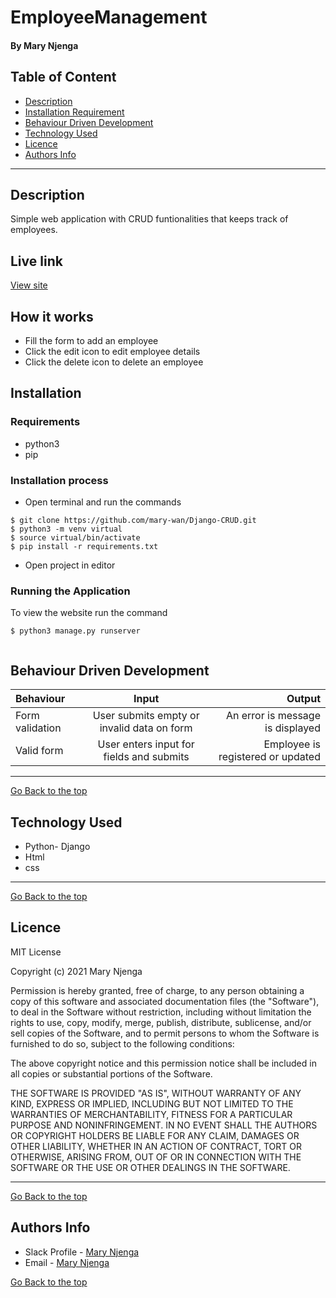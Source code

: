 # EmployeeManagement
#### By Mary Njenga
## Table of Content
+ [Description](#description)
+ [Installation Requirement](#Installation)
+ [Behaviour Driven Development](#Behaviour-Driven-Development)
+ [Technology Used](#technology-used)
+ [Licence](#licence)
+ [Authors Info](#authors-info)

****
## Description
 Simple web application with CRUD funtionalities that keeps track of employees.

## Live link
[View site](https://employeecrud.herokuapp.com/)

## How it works 
* Fill the form to add an employee
* Click the edit icon to edit employee details
* Click the delete icon to delete an employee

## Installation
### Requirements
* python3
* pip 

### Installation process
* Open terminal and run the commands
```
$ git clone https://github.com/mary-wan/Django-CRUD.git
$ python3 -m venv virtual
$ source virtual/bin/activate
$ pip install -r requirements.txt

```
* Open project in editor

### Running the Application
To view the website run the command
```
$ python3 manage.py runserver


```

## Behaviour Driven Development
| Behaviour | Input | Output |
| :---------------- | :---------------: | ------------------: |
|  Form validation    | User submits empty or invalid data on form | An error is message is displayed    |
|  Valid form  | User enters input for fields and submits    | Employee is registered or updated|

****

[Go Back to the top](#EmployeeManagement)
## Technology Used
* Python- Django
* Html
* css

****
[Go Back to the top](#EmployeeManagement)
## Licence
MIT License

Copyright (c) 2021 Mary Njenga

Permission is hereby granted, free of charge, to any person obtaining a copy
of this software and associated documentation files (the "Software"), to deal
in the Software without restriction, including without limitation the rights
to use, copy, modify, merge, publish, distribute, sublicense, and/or sell
copies of the Software, and to permit persons to whom the Software is
furnished to do so, subject to the following conditions:

The above copyright notice and this permission notice shall be included in all
copies or substantial portions of the Software.

THE SOFTWARE IS PROVIDED "AS IS", WITHOUT WARRANTY OF ANY KIND, EXPRESS OR
IMPLIED, INCLUDING BUT NOT LIMITED TO THE WARRANTIES OF MERCHANTABILITY,
FITNESS FOR A PARTICULAR PURPOSE AND NONINFRINGEMENT. IN NO EVENT SHALL THE
AUTHORS OR COPYRIGHT HOLDERS BE LIABLE FOR ANY CLAIM, DAMAGES OR OTHER
LIABILITY, WHETHER IN AN ACTION OF CONTRACT, TORT OR OTHERWISE, ARISING FROM,
OUT OF OR IN CONNECTION WITH THE SOFTWARE OR THE USE OR OTHER DEALINGS IN THE
SOFTWARE.


****
[Go Back to the top](#EmployeeManagement)
## Authors Info
* Slack Profile - [Mary Njenga](https://app.slack.com/client/T077KKCG6/GLRQR61NW/user_profile/U027VKL1WLT?cdn_fallback=1)
* Email - [Mary Njenga](njengamaria29@gmail.com)

[Go Back to the top](#EmployeeManagement)
